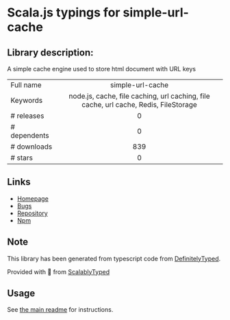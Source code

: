 
# Scala.js typings for simple-url-cache


## Library description:
A simple cache engine used to store html document with URL keys

|                    |                 |
| ------------------ | :-------------: |
| Full name          | simple-url-cache |
| Keywords           | node.js, cache, file caching, url caching, file cache, url cache, Redis, FileStorage |
| # releases         | 0 |
| # dependents       | 0 |
| # downloads        | 839 |
| # stars            | 0 |

## Links
- [Homepage](https://github.com/a-lucas/simple-cache#readme)
- [Bugs](https://github.com/a-lucas/simple-cache/issues)
- [Repository](https://github.com/a-lucas/simple-url-cache)
- [Npm](https://www.npmjs.com/package/simple-url-cache)
    


## Note
This library has been generated from typescript code from [DefinitelyTyped](https://definitelytyped.org).

Provided with :purple_heart: from [ScalablyTyped](https://github.com/oyvindberg/ScalablyTyped)

## Usage
See [the main readme](../../readme.md) for instructions.


